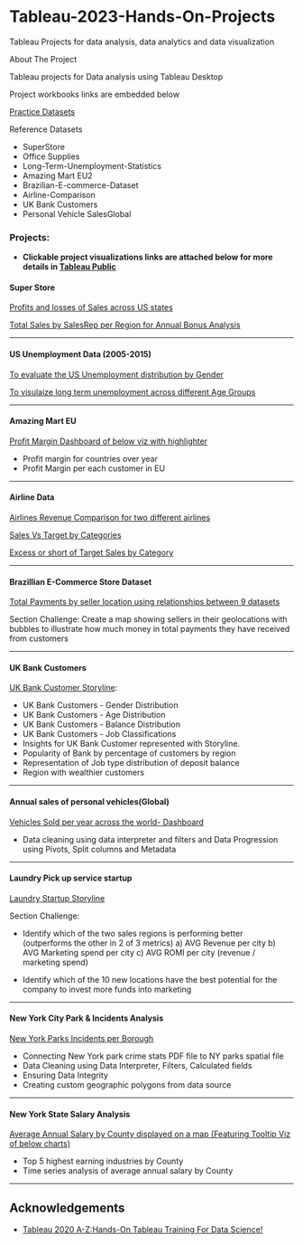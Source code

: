 # Tableau-2023-Hands-On-Projects
Tableau Projects for data analysis, data analytics and data visualization

About The Project

Tableau projects for Data analysis using Tableau Desktop

Project workbooks links are embedded below

[Practice Datasets](https://www.superdatascience.com/pages/tableau)

Reference Datasets

- SuperStore
- Office Supplies
- Long-Term-Unemployment-Statistics
- Amazing Mart EU2
- Brazilian-E-commerce-Dataset
- Airline-Comparison
- UK Bank Customers
- Personal Vehicle SalesGlobal

### Projects:
- **Clickable project visualizations links are attached below for more details in [Tableau Public](https://public.tableau.com/app/profile/paavan)**

#### Super Store

[Profits and losses of Sales across US states](https://public.tableau.com/app/profile/paavan/viz/ProfitsLossesinUSstates/ProfitsLossesinUSstates)


[Total Sales by SalesRep per Region for Annual Bonus Analysis](https://public.tableau.com/app/profile/paavan/viz/BestSalesRepperRegion/Sheet1)

----
#### US Unemployment Data (2005-2015)

[To evaluate the US Unemployment distribution by Gender](https://public.tableau.com/app/profile/paavan/viz/USLongTermUnemploymentforGenders/Sheet1)

[To visulaize long term unemployment across different Age Groups](https://public.tableau.com/app/profile/paavan/viz/LongtermUnemploymentacrossagegroups/Sheet1)

----
#### Amazing Mart EU
[Profit Margin Dashboard of below viz with highlighter](https://public.tableau.com/app/profile/paavan/viz/ProfitMarginacrossEuropecountries/Dashboard1)
- Profit margin for countries over year
- Profit Margin per each customer in EU

----
#### Airline Data
[Airlines Revenue Comparison for two different airlines](https://public.tableau.com/app/profile/paavan/viz/AirlineRevenuebyRegion_16745701385370/AirlineRevenue)

[Sales Vs Target by Categories](https://public.tableau.com/app/profile/paavan/viz/SalesvsTarget_16745726555740/SalesvsTarget)

[Excess or short of Target Sales by Category](https://public.tableau.com/app/profile/paavan/viz/CategoriesthatexceedorshortofTargetSales/SalesvsTarget)

----


#### Brazillian E-Commerce Store Dataset
[Total Payments by seller location using relationships between 9 datasets](https://public.tableau.com/app/profile/paavan/viz/PaymentsbyLocation/Sheet1)

Section Challenge:
Create a map showing sellers in their geolocations with bubbles to illustrate how much money in total payments they have received from customers

---

#### UK Bank Customers

[UK Bank Customer Storyline](https://public.tableau.com/app/profile/paavan/viz/UKBankCustomersStoryline_16746585286280/UKBankCustomersBaseline):
- UK Bank Customers - Gender Distribution
- UK Bank Customers - Age Distribution
- UK Bank Customers - Balance Distribution
- UK Bank Customers - Job Classifications
- Insights for UK Bank Customer represented with Storyline.
- Popularity of Bank by percentage of customers by region
- Representation of Job type distribution of deposit balance 
- Region with wealthier customers
----

#### Annual sales of personal vehicles(Global)

[Vehicles Sold per year across the world- Dashboard](https://public.tableau.com/app/profile/paavan/viz/VehiclesSoldperyearacrosstheworld/Dashboard1)
- Data cleaning using data interpreter and filters and Data Progression using Pivots, Split columns and Metadata

----

#### Laundry Pick up service startup

[Laundry Startup Storyline](https://public.tableau.com/app/profile/paavan/viz/LaundryStartupAnalysis_16749308931410/LaundryStartupAnalysis)

Section Challenge:
- Identify which of the two sales regions is performing better (outperforms the other in 2 of 3 metrics)
	a) AVG Revenue per city
	b) AVG Marketing spend per city
	c) AVG ROMI per city (revenue / marketing spend)

- Identify which of the 10 new locations have the best potential for the company to invest more funds into marketing
----
#### New York City Park & Incidents Analysis

[New York Parks Incidents per Borough](https://public.tableau.com/app/profile/paavan/viz/NewYorkCityIncidentsperBorough/Sheet1?publish=yes)
- Connecting New York park crime stats PDF file to NY parks spatial file	 
- Data Cleaning using Data Interpreter, Filters, Calculated fields
- Ensuring Data Integrity
- Creating custom geographic polygons from data source
----
#### New York State Salary Analysis

[Average Annual Salary by County displayed on a map (Featuring Tooltip Viz of below charts)](https://public.tableau.com/app/profile/paavan/viz/AverageAnnualSalarybyCountyNewYork/AverageAnnualSalaryMap)
- Top 5 highest earning industries by County
- Time series analysis of average annual salary by County
---
## Acknowledgements
+ [Tableau 2020 A-Z:Hands-On Tableau Training For Data Science!](https://www.udemy.com/course/tableau10/)
